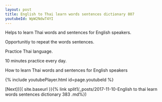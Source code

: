 ```yaml
---
layout: post
title: English to Thai learn words sentences dictionary 807 
youtubeId: WpW2NdwT4YI
---
```

 
 
Helps to learn Thai words and sentences for English speakers.

Opportunitiy to repeat the words sentences. 

Practice Thai language. 
 
10 minutes practice every day. 
 
How to learn Thai words and sentences for English speakers 
 
{% include youtubePlayer.html id=page.youtubeId %}
 
 
[Next]({{ site.baseurl }}{% link  split1/_posts/2017-11-10-English to thai learn words sentences dictionary 383 .md%})
 
